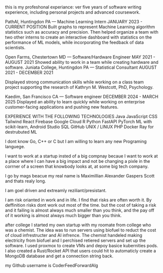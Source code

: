 


this is my profeshonal experiance: 
ver five years of software writing experience, including personal projects and advanced coursework.

PathAI, Huntingdon PA — Machine Learning Intern
JANUARY  2023 - CURRENT POSITION
Built graphs to represent Machine Learning algorithm statistics such as accuracy and precision. Then helped organize a team with two other interns to create an interactive dashboard with statistics on the performance of ML models, while incorporating the feedback of data scientists. 

Open Farms, Chestertown MD  — Software/Hardware Engineer 
MAY 2021 - AUGUST 2021
Showed ability to work in a team while creating hardware and software. 
Juniata College, Huntingdon PA — Statistical Consultant
AUGUST  2021 - DECEMBER  2021

Displayed strong communication skills while working on a class team project supporting the research of Kathryn M. Westcott, PhD, Psychology.

Kaedim, San Francisco CA — Software engineer
DECEMBER  2024 - MARCH  2025
Displayed an ability to learn quickly while working on enterprise customer-facing applications and pushing new features.

EXPERIENCE WITH THE FOLLOWING TECHNOLOGIES
Java
JavaScript
CSS
Tailwind
React
Firebase
Google Cloud 
R
Python
FastAPI
PyTorch
ML with scikit-learn,
Android Studio
SQL
GitHub
UNIX / LINUX
PHP
Docker
Ray for destrubuted ML

I dont know Go, C++ or C but I am willing to learn any new Programing languege. 



I want to work at a startup insted of a big compnay becaue I want to work at a place where I can have a big impact and not be changing a pixle in the corrner of a screen that knowbody looks at, at some big tech company. 

I go by mags beacue my real name is Maximillian Alexander Gaspers Scott and thats realy long. 

I am goel driven and extreamly reziliant/presistant.

I am risk orianted in work and in life. I find that risks are often worth it. By deffinition risks dont work out most of the time. but the cost of taking a 
risk and it failing is almost always much smaller than you think, and the pay off of it working is almost always much bigger than you think. 



after college I started my own startup with my roomate from college who was a chemist. The idea was to run servers using biofuel to reduct the cost of 
cloud infrestructer and AI infrence. The chemist handeled making electricity from biofuel and I perchised retiered servers and set up the software.
I used proxmox to create VMs and depoy basice kubernities pods. I also created a Rust/Rocket API that users could hit to automaticly create a MongoDB
database and get a connection string back. 

my Github username is CoderFeedForwardAlg


